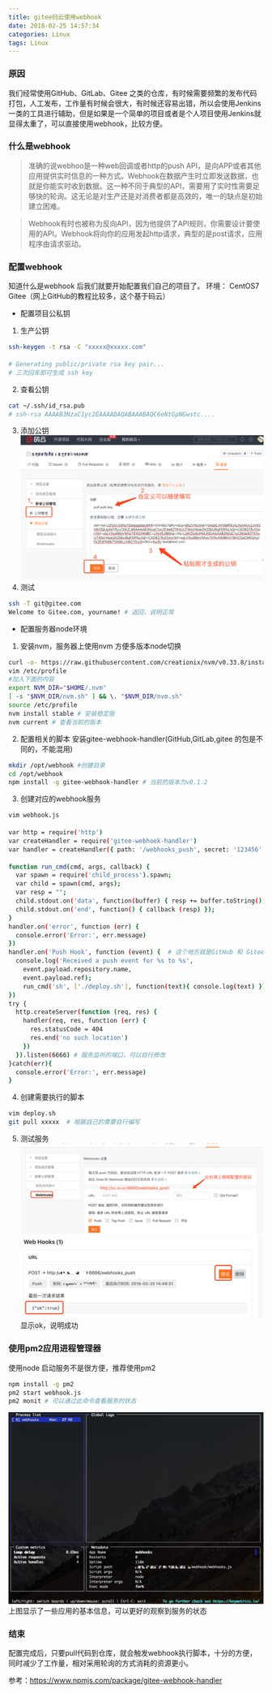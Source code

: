 ```yaml
---
title: gitee码云使用webhook
date: 2018-02-25 14:57:34
categories: Linux
tags: Linux
---
```

### 原因
我们经常使用GitHub、GitLab、Gitee 之类的仓库，有时候需要频繁的发布代码打包，人工发布，工作量有时候会很大，有时候还容易出错，所以会使用Jenkins一类的工具进行辅助，但是如果是一个简单的项目或者是个人项目使用Jenkins就显得太重了，可以直接使用webhook，比较方便。
### 什么是webhook
>准确的说webhoo是一种web回调或者http的push API，是向APP或者其他应用提供实时信息的一种方式。Webhook在数据产生时立即发送数据，也就是你能实时收到数据。这一种不同于典型的API，需要用了实时性需要足够快的轮询。这无论是对生产还是对消费者都是高效的，唯一的缺点是初始建立困难。

>Webhook有时也被称为反向API，因为他提供了API规则，你需要设计要使用的API。Webhook将向你的应用发起http请求，典型的是post请求，应用程序由请求驱动。

### 配置webhook
知道什么是webhook 后我们就要开始配置我们自己的项目了。
环境：
   CentOS7
   Gitee（网上GitHub的教程比较多，这个基于码云）
- 配置项目公私钥
1. 生产公钥
``` bash
ssh-keygen -t rsa -C "xxxxx@xxxxx.com"  

# Generating public/private rsa key pair...
# 三次回车即可生成 ssh key
```
2. 查看公钥
``` bash
cat ~/.ssh/id_rsa.pub
# ssh-rsa AAAAB3NzaC1yc2EAAAADAQABAAABAQC6eNtGpNGwstc....
```
3. 添加公钥
![步骤](gitee-with-webhook/image-2018-153940@2x.png)
4. 测试
``` bash
ssh -T git@gitee.com
Welcome to Gitee.com, yourname! # 返回，说明正常
```

- 配置服务器node环境
1. 安装nvm，服务器上使用nvm 方便多版本node切换
``` bash
curl -o- https://raw.githubusercontent.com/creationix/nvm/v0.33.8/install.sh | bash
vim /etc/profile
#加入下面的内容
export NVM_DIR="$HOME/.nvm"
[ -s "$NVM_DIR/nvm.sh" ] && \. "$NVM_DIR/nvm.sh"
source /etc/profile
nvm install stable # 安装稳定版
nvm current # 查看当前的版本
```
2. 配置相关的脚本
安装gitee-webhook-handler(GitHub,GitLab,gitee 的包是不同的，不能混用)
``` bash
mkdir /opt/webhook #创建目录
cd /opt/webhook
npm install -g gitee-webhook-handler # 当前的版本为v0.1.2
```
3. 创建对应的webhook服务
``` bash
vim webhook.js

var http = require('http')
var createHandler = require('gitee-webhook-handler')
var handler = createHandler({ path: '/webhooks_push', secret: '123456' })# post 所需要用到的秘钥

function run_cmd(cmd, args, callback) {
  var spawn = require('child_process').spawn;
  var child = spawn(cmd, args);
  var resp = "";
  child.stdout.on('data', function(buffer) { resp += buffer.toString(); });
  child.stdout.on('end', function() { callback (resp) });
}
handler.on('error', function (err) {
  console.error('Error:', err.message)
})
handler.on('Push Hook', function (event) {  # 这个地方就是GitHub 和 Gitee 不一样的地方，需要注意
  console.log('Received a push event for %s to %s',
    event.payload.repository.name,
    event.payload.ref);
    run_cmd('sh', ['./deploy.sh'], function(text){ console.log(text) });# 需要执行的脚本位置
})
try {
  http.createServer(function (req, res) {
    handler(req, res, function (err) {
      res.statusCode = 404
      res.end('no such location')
    })
  }).listen(6666) # 服务监听的端口，可以自行修改
}catch(err){
  console.error('Error:', err.message)
}
```
4. 创建需要执行的脚本
``` bash
vim deploy.sh
git pull xxxxx  # 根据自己的需要自行编写
```
5. 测试服务
![](gitee-with-webhook/WX20180225-163439@2x.png)
![](gitee-with-webhook/WX20180225-163748@2x.png)
显示ok，说明成功

### 使用pm2应用进程管理器
使用node 启动服务不是很方便，推荐使用pm2
``` bash
npm install -g pm2
pm2 start webhook.js
pm2 monit # 可以通过此命令查看服务的状态
```
![](gitee-with-webhook/WX20180225-164721@2x.png)
上图显示了一些应用的基本信息，可以更好的观察到服务的状态

### 结束
配置完成后，只要pull代码到仓库，就会触发webhook执行脚本，十分的方便，同时减少了工作量，相对采用轮询的方式消耗的资源更小。


参考：https://www.npmjs.com/package/gitee-webhook-handler
